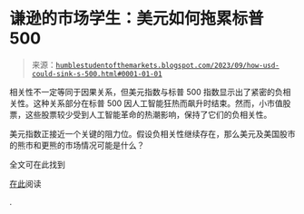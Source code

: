 <!--yml

类别：未分类

日期：2024-05-18 01:25:18

-->

# 谦逊的市场学生：美元如何拖累标普 500

> 来源：[`humblestudentofthemarkets.blogspot.com/2023/09/how-usd-could-sink-s-500.html#0001-01-01`](https://humblestudentofthemarkets.blogspot.com/2023/09/how-usd-could-sink-s-500.html#0001-01-01)

相关性不一定等同于因果关系，但美元指数与标普 500 指数显示出了紧密的负相关性。这种关系部分在标普 500 因人工智能狂热而飙升时结束。然而，小市值股票，这些股票较少受到人工智能革命的热潮影响，保持了它们的负相关性。

美元指数正接近一个关键的阻力位。假设负相关性继续存在，那么美元及美国股市的熊市和更熊的市场情况可能是什么？

全文可在此找到

[在此](https://humblestudentofthemarkets.com/2023/09/16/how-the-usd-could-sink-the-sp-500/)阅读

.
